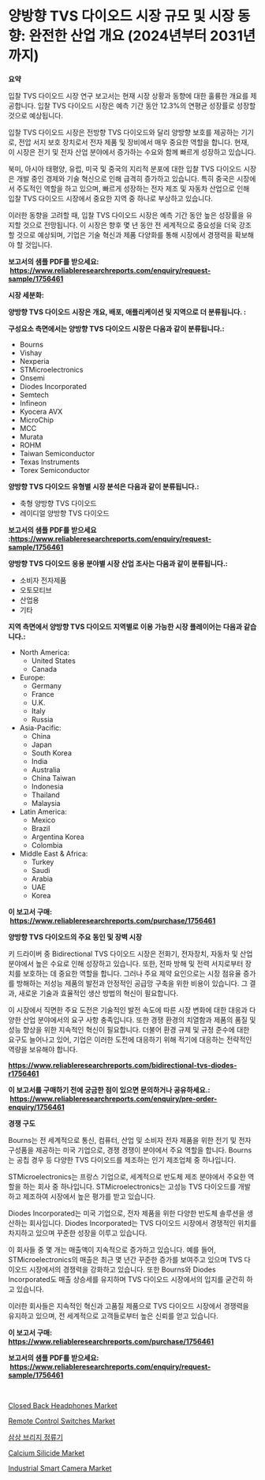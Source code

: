 <p><h1>양방향 TVS 다이오드 시장 규모 및 시장 동향: 완전한 산업 개요 (2024년부터 2031년까지)</h1></p><p><strong>요약</strong></p>
<p><p>입찰 TVS 다이오드 시장 연구 보고서는 현재 시장 상황과 동향에 대한 훌륭한 개요를 제공합니다. 입찰 TVS 다이오드 시장은 예측 기간 동안 12.3%의 연평균 성장률로 성장할 것으로 예상됩니다.</p><p>입찰 TVS 다이오드 시장은 전방향 TVS 다이오드와 달리 양방향 보호를 제공하는 기기로, 전압 서지 보호 장치로서 전자 제품 및 장비에서 매우 중요한 역할을 합니다. 현재, 이 시장은 전기 및 전자 산업 분야에서 증가하는 수요와 함께 빠르게 성장하고 있습니다.</p><p>북미, 아시아 태평양, 유럽, 미국 및 중국의 지리적 분포에 대한 입찰 TVS 다이오드 시장은 개발 중인 경제와 기술 혁신으로 인해 급격히 증가하고 있습니다. 특히 중국은 시장에서 주도적인 역할을 하고 있으며, 빠르게 성장하는 전자 제조 및 자동차 산업으로 인해 입찰 TVS 다이오드 시장에서 중요한 지역 중 하나로 부상하고 있습니다.</p><p>이러한 동향을 고려할 때, 입찰 TVS 다이오드 시장은 예측 기간 동안 높은 성장률을 유지할 것으로 전망됩니다. 이 시장은 향후 몇 년 동안 전 세계적으로 중요성을 더욱 강조할 것으로 예상되며, 기업은 기술 혁신과 제품 다양화를 통해 시장에서 경쟁력을 확보해야 할 것입니다.</p></p>
<p><strong>보고서의 샘플 PDF를 받으세요: &nbsp;<a href="https://www.reliableresearchreports.com/enquiry/request-sample/1756461">https://www.reliableresearchreports.com/enquiry/request-sample/1756461</a></strong></p>
<p><strong>시장 세분화:</strong></p>
<p><strong> 양방향 TVS 다이오드 시장은 개요, 배포, 애플리케이션 및 지역으로 더 분류됩니다. :</strong></p>
<p><strong>구성요소 측면에서는 양방향 TVS 다이오드 시장은 다음과 같이 분류됩니다.:</strong></p>
<p><ul><li>Bourns</li><li>Vishay</li><li>Nexperia</li><li>STMicroelectronics</li><li>Onsemi</li><li>Diodes Incorporated</li><li>Semtech</li><li>Infineon</li><li>Kyocera AVX</li><li>MicroChip</li><li>MCC</li><li>Murata</li><li>ROHM</li><li>Taiwan Semiconductor</li><li>Texas Instruments</li><li>Torex Semiconductor</li></ul></p>
<p><strong> 양방향 TVS 다이오드 유형별 시장 분석은 다음과 같이 분류됩니다.:</strong></p>
<p><ul><li>축형 양방향 TVS 다이오드</li><li>레이디얼 양방향 TVS 다이오드</li></ul></p>
<p><strong>보고서의 샘플 PDF를 받으세요 :<a href="https://www.reliableresearchreports.com/enquiry/request-sample/1756461">https://www.reliableresearchreports.com/enquiry/request-sample/1756461</a></strong></p>
<p><strong> 양방향 TVS 다이오드 응용 분야별 시장 산업 조사는 다음과 같이 분류됩니다.:</strong></p>
<p><ul><li>소비자 전자제품</li><li>오토모티브</li><li>산업용</li><li>기타</li></ul></p>
<p><strong>지역 측면에서 양방향 TVS 다이오드 지역별로 이용 가능한 시장 플레이어는 다음과 같습니다.:</strong></p>
<p><ul>
    <li>
        North America:
        <ul>
            <li>United States</li>
            <li>Canada</li>
        </ul>
    </li>
    <li>
        Europe:
        <ul>
            <li>Germany</li>
            <li>France</li>
            <li>U.K.</li>
            <li>Italy</li>
            <li>Russia</li>
        </ul>
    </li>
    <li>
        Asia-Pacific:
        <ul>
            <li>China</li>
            <li>Japan</li>
            <li>South Korea</li>
            <li>India</li>
            <li>Australia</li>
            <li>China Taiwan</li>
            <li>Indonesia</li>
            <li>Thailand</li>
            <li>Malaysia</li>
        </ul>
    </li>
    <li>
        Latin America:
        <ul>
            <li>Mexico</li>
            <li>Brazil</li>
            <li>Argentina Korea</li>
            <li>Colombia</li>
        </ul>
    </li>
    <li>
        Middle East & Africa:
        <ul>
            <li>Turkey</li>
            <li>Saudi</li>
            <li>Arabia</li>
            <li>UAE</li>
            <li>Korea</li>
        </ul>
    </li>
    </ul></p>
<p><strong>이 보고서 구매: &nbsp;<a href="https://www.reliableresearchreports.com/purchase/1756461">https://www.reliableresearchreports.com/purchase/1756461</a></strong></p>
<p><strong>양방향 TVS 다이오드의 주요 동인 및 장벽 시장</strong></p>
<p><p>키 드라이버 중 Bidirectional TVS 다이오드 시장은 전화기, 전자장치, 자동차 및 산업 분야에서 높은 수요로 인해 성장하고 있습니다. 또한, 전파 방해 및 전력 서지로부터 장치를 보호하는 데 중요한 역할을 합니다. 그러나 주요 제약 요인으로는 시장 점유율 증가를 방해하는 저성능 제품의 발전과 안정적인 공급망 구축을 위한 비용이 있습니다. 그 결과, 새로운 기술과 효율적인 생산 방법의 혁신이 필요합니다.</p><p>이 시장에서 직면한 주요 도전은 기술적인 발전 속도에 따른 시장 변화에 대한 대응과 다양한 산업 분야에서의 요구 사항 충족입니다. 또한 경쟁 환경의 치열함과 제품의 품질 및 성능 향상을 위한 지속적인 혁신이 필요합니다. 더불어 환경 규제 및 규정 준수에 대한 요구도 늘어나고 있어, 기업은 이러한 도전에 대응하기 위해 적기에 대응하는 전략적인 역량을 보유해야 합니다.</p></p>
<p><strong><a href="https://www.reliableresearchreports.com/bidirectional-tvs-diodes-r1756461">https://www.reliableresearchreports.com/bidirectional-tvs-diodes-r1756461</a></strong></p>
<p><strong>이 보고서를 구매하기 전에 궁금한 점이 있으면 문의하거나 공유하세요.: &nbsp;<a href="https://www.reliableresearchreports.com/enquiry/pre-order-enquiry/1756461">https://www.reliableresearchreports.com/enquiry/pre-order-enquiry/1756461</a></strong></p>
<p><strong>경쟁 구도</strong></p>
<p><p>Bourns는 전 세계적으로 통신, 컴퓨터, 산업 및 소비자 전자 제품을 위한 전기 및 전자 구성품을 제공하는 미국 기업으로, 경쟁 경쟁이 분야에서 주요 역할을 합니다. Bourns는 공칩 경우 등 다양한 TVS 다이오드를 제조하는 인기 제조업체 중 하나입니다.</p><p>STMicroelectronics는 프랑스 기업으로, 세계적으로 반도체 제조 분야에서 주요한 역할을 하는 회사 중 하나입니다. STMicroelectronics는 고성능 TVS 다이오드를 개발하고 제조하여 시장에서 높은 평가를 받고 있습니다.</p><p>Diodes Incorporated는 미국 기업으로, 전자 제품을 위한 다양한 반도체 솔루션을 생산하는 회사입니다. Diodes Incorporated는 TVS 다이오드 시장에서 경쟁적인 위치를 차지하고 있으며 꾸준한 성장을 이루고 있습니다.</p><p>이 회사들 중 몇 개는 매출액이 지속적으로 증가하고 있습니다. 예를 들어, STMicroelectronics의 매출은 최근 몇 년간 꾸준한 증가를 보여주고 있으며 TVS 다이오드 시장에서의 경쟁력을 강화하고 있습니다. 또한 Bourns와 Diodes Incorporated도 매출 상승세를 유지하며 TVS 다이오드 시장에서의 입지를 굳건히 하고 있습니다.</p><p>이러한 회사들은 지속적인 혁신과 고품질 제품으로 TVS 다이오드 시장에서 경쟁력을 유지하고 있으며, 전 세계적으로 고객들로부터 높은 신뢰를 얻고 있습니다.</p></p>
<p><strong>이 보고서 구매: &nbsp; <a href="https://www.reliableresearchreports.com/purchase/1756461">https://www.reliableresearchreports.com/purchase/1756461</a></strong></p>
<p><strong>보고서의 샘플 PDF를 받으세요: &nbsp;<a href="https://www.reliableresearchreports.com/enquiry/request-sample/1756461">https://www.reliableresearchreports.com/enquiry/request-sample/1756461</a></strong><strong></strong></p>
<p>&nbsp;</p>
<p><p><a href="https://cat-emmental-94b.notion.site/Closed-Back-Headphones-Market-Trends-and-Market-Analysis-forecasted-for-period-2024-2031-465b4e3885584c3684b3e9fc8e091152">Closed Back Headphones Market</a></p><p><a href="https://github.com/joannesouthgate/Market-Research-Report-List-2/blob/main/remote-control-switches-market.md">Remote Control Switches Market</a></p><p><a href="https://github.com/FelipeGrrady654556/Market-Research-Report-List-1/blob/main/902732725492.md">삼상 브리지 정류기</a></p><p><a href="https://issuu.com/reportprime-2/docs/calcium-silicide-market-size-2030.pptx">Calcium Silicide Market</a></p><p><a href="https://view.publitas.com/reportprime-1/industrial-smart-camera-market-size-reveals-the-best-marketing-channels-in-global-industry/">Industrial Smart Camera Market</a></p></p>